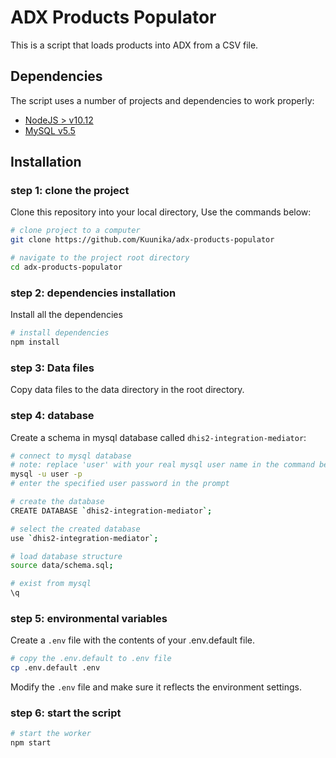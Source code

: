 # ADX Products Populator

This is a script that loads products into ADX from a CSV file.

## Dependencies

The script uses a number of projects and dependencies to work properly:

- [NodeJS > v10.12](https://nodejs.org/en/download/ "node")
- [MySQL v5.5](https://dev.mysql.com/downloads/mysql/ "mysql")

## Installation

### step 1: clone the project

Clone this repository into your local directory, Use the commands below:

```sh
# clone project to a computer
git clone https://github.com/Kuunika/adx-products-populator

# navigate to the project root directory
cd adx-products-populator
```

### step 2: dependencies installation

Install all the dependencies

```sh
# install dependencies
npm install
```

### step 3: Data files

Copy data files to the data directory in the root directory.

### step 4: database

Create a schema in mysql database called `dhis2-integration-mediator`:

```sh
# connect to mysql database
# note: replace 'user' with your real mysql user name in the command bellow
mysql -u user -p
# enter the specified user password in the prompt

# create the database
CREATE DATABASE `dhis2-integration-mediator`;

# select the created database
use `dhis2-integration-mediator`;

# load database structure
source data/schema.sql;

# exist from mysql
\q
```

### step 5:  environmental variables

Create a `.env` file with the contents of your .env.default file.

```sh
# copy the .env.default to .env file
cp .env.default .env
```

Modify the `.env` file and make sure it reflects the environment settings.

### step 6: start the script

```sh
# start the worker
npm start
```
